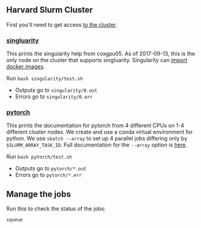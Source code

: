 ## Harvard Slurm Cluster 

First you'll need to get access [to the cluster][account].

### [singluarity](singularity)

This prints the singularity help from coxgpu05. As of 2017-09-13, this is the only node on the cluster that supports singluarity. Singularity can [import docker images][docker].

Run `bash singularity/test.sh`
- Outputs go to `singularity/0.out`
- Errors go to `singularity/0.err`

### [pytorch](pytorch)

This prints the documentation for pytorch from 4 different CPUs on 1-4 different cluster nodes. We create and use a conda virtual environment for python. We use `sbatch --array` to set up 4 parallel jobs differing only by `$SLURM_ARRAY_TASK_ID`. Full documentation for the `--array` option is [here][array].

Run `bash pytorch/test.sh`
- Outputs go to `pytorch/*.out`
- Errors go to `pytorch/*.err`

## Manage the jobs

Run this to check the status of the jobs:
```
squeue
```

[account]:https://portal.rc.fas.harvard.edu/request/account/new
[docker]:http://singularity.lbl.gov/docs-import

[array]:https://slurm.schedmd.com/job_array.html
